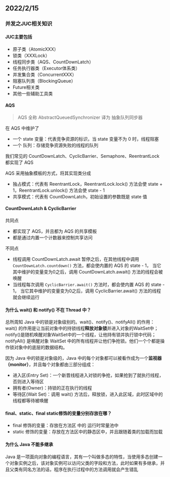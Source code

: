 ## 2022/2/15

### 并发之JUC相关知识

#### JUC主要包括

- 原子类（AtomicXXX）
- 锁类（XXXLock）
- 线程同步类（AQS、CountDownLatch）
- 任务执行器类（Executor体系类）
- 并发集合类（ConcurrentXXX）
- 阻塞队列类（BlockingQueue）
- Future相关类
- 其他一些辅助工具类



#### AQS 

> AQS 全称 AbstractQueuedSynchronizer 译为 抽象队列同步器

在 AQS  中维护了

- 一个 state 变量：代表竞争资源的标识，当 state 变量不为 0 时，线程阻塞
- 一个 队列：存储竞争资源失败的线程的队列

我们常见的 CountDownLatch、CyclicBarrier、Semaphore、ReentrantLock 都实现了 AQS 

AQS 采用抽象模板的方式，将其实现类分成

- 独占模式：代表有 ReentrantLock，ReentrantLock.lock() 方法会使 state + 1，ReentrantLock.unlock() 方法会使 state - 1
- 共享模式：代表有 CountDownLatch，初始设置的参数既是 state 值



#### CountDownLatch & CyclicBarrier

共同点

- 都实现了 AQS，并且都为 AQS 的共享模板
- 都是通过内置一个计数器来控制共享访问

不同点

- 线程调用 CountDownLatch.await 暂停之后，在其他线程中调用 `CountDownLatch.countdown()` 方法，都会使内置的 AQS 的 state - 1， 当它其中维护的变量变为0之后，调用 CountDownLatch.await() 方法的线程会被唤醒
- 当线程每次调用 `CyclicBarrier.await()` 方法时，都会使内置 AQS 的 state - 1， 当它其中维护的变量变为0之后，调用 CyclicBarrier.await() 方法的线程就会继续运行



#### 为什么 wait() 和 notify() 不在 Thread 中？

总所周知 Java 中的锁是对象级别的。wait()、notify()、notifyAll() 的作用：wait() 的作用是让当前对象中的持锁线程**释放对象锁**并进入对象的WaitSet中；notify()是随机唤醒对象WaitSet中的一个线程，让他持有锁并执行锁中代码；notifyAll() 是唤醒对象 WaitSet 中的所有线程并让他们争抢锁。他们一个个都是操作锁对象中的底层的数据结构。

因为 Java 中的锁是对象级的，Java 中的每个对象都可以被看作成为一个**监视器（monitor）**，并且每个对象都由三部分组成：

- 进入区(Entry Set)：一个新晋线程进入对锁的争抢，如果抢到了就执行线程，否则进入等待区
- 拥有者(Owner)：持锁的正在执行的线程
- 等待区(Wait Set)：调用 wait() 方法后，释放锁，进入此区域，此时区域中的线程都等待被唤醒



#### final、static、final static修饰的变量分别存放在哪？

- final 修饰的变量：存放在方法区 中的 运行时常量池中
- static 修饰的变量：存放在方法区中的静态区中，并且跟随着类的加载而加载



#### 为什么 Java 不能多继承

Java 是一项面向对象的编程语言，其有一个叫做多态的特性，当使用多态创建一个对象实例之后，该对象实例可以访问父类的字段和方法，此时如果有多继承，并且父类有同名方法的话，程序在执行过程中的方法调用就会产生错乱